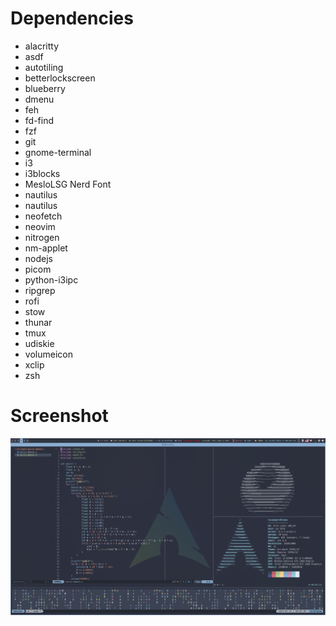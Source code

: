 # Dependencies
- alacritty
- asdf
- autotiling
- betterlockscreen
- blueberry
- dmenu
- feh
- fd-find
- fzf
- git
- gnome-terminal
- i3
- i3blocks
- MesloLSG Nerd Font
- nautilus
- nautilus
- neofetch
- neovim
- nitrogen
- nm-applet
- nodejs
- picom
- python-i3ipc
- ripgrep
- rofi
- stow
- thunar
- tmux
- udiskie
- volumeicon
- xclip
- zsh

# Screenshot
![Alt text](./screenshots/arch.png "Arch")
